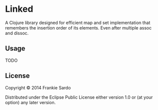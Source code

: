 # Linked

A Clojure library designed for efficient map and set implementation that remembers the insertion order of its elements.
Even after multiple assoc and dissoc.

## Usage

TODO

## License

Copyright © 2014 Frankie Sardo

Distributed under the Eclipse Public License either version 1.0 or (at
your option) any later version.
